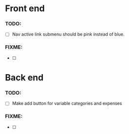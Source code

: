 # Front end

### TODO:

- [ ] Nav active link submenu should be pink instead of blue.

### FIXME:

- [ ]

# Back end

### TODO:

- [ ] Make add button for variable categories and expenses

### FIXME:

- [ ]